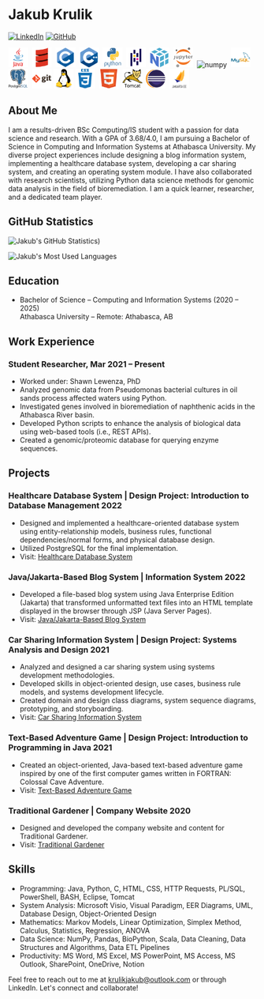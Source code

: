 # Jakub Krulik

[![LinkedIn](https://img.shields.io/badge/LinkedIn-jakub--k--0-blue)](https://www.linkedin.com/in/jakub-k-0/)
[![GitHub](https://img.shields.io/badge/GitHub-Krulik00Jakub-darkgreen)](https://github.com/Krulik00Jakub)
<div align="left">
  <img src="https://github.com/devicons/devicon/blob/master/icons/java/java-original-wordmark.svg" title="Java" alt="Java" width="40" height="40"/>&nbsp;
  <img src="https://github.com/devicons/devicon/blob/master/icons/scala/scala-original.svg" title="Java" alt="Java" width="40" height="40"/>&nbsp;
  <img src="https://github.com/devicons/devicon/blob/master/icons/c/c-original.svg" title="C" alt="C" width="40" height="40"/>&nbsp;
  <img src="https://github.com/devicons/devicon/blob/master/icons/cplusplus/cplusplus-original.svg" title="C" alt="C" width="40" height="40"/>&nbsp;
  <img src="https://github.com/devicons/devicon/blob/master/icons/python/python-original-wordmark.svg" title="python" alt="python" width="40" height="40"/>&nbsp;
  <img src="https://github.com/devicons/devicon/blob/master/icons/pandas/pandas-original.svg" title="pandas" alt="pandas" width="40" height="40"/>&nbsp;
  <img src="https://github.com/devicons/devicon/blob/master/icons/numpy/numpy-original.svg" title="numpy" alt="numpy" width="40" height="40"/>&nbsp;
  <img src="https://github.com/devicons/devicon/blob/master/icons/jupyter/jupyter-original-wordmark.svg" title="numpy" alt="numpy" width="40" height="40"/>&nbsp;
  <img src="https://biopython.org/assets/images/biopython_logo_s.png" title="numpy" alt="numpy" width="40" height="40"/>&nbsp;
  <img src="https://github.com/devicons/devicon/blob/master/icons/mysql/mysql-original-wordmark.svg" title="MySQL"  alt="MySQL" width="40" height="40"/>&nbsp;
  <img src="https://github.com/devicons/devicon/blob/master/icons/postgresql/postgresql-original-wordmark.svg" title="Postgres" alt="PostgreSQL" width="40" height="40"/>&nbsp;
  <img src="https://github.com/devicons/devicon/blob/master/icons/git/git-original-wordmark.svg" title="Git" **alt="Git" width="40" height="40"/>
  <img src="https://github.com/devicons/devicon/blob/master/icons/linux/linux-original.svg" title="linux" **alt="linux" width="40" height="40"/>
  <img src="https://github.com/devicons/devicon/blob/master/icons/css3/css3-plain-wordmark.svg"  title="CSS3" alt="CSS" width="40" height="40"/>&nbsp;
  <img src="https://github.com/devicons/devicon/blob/master/icons/html5/html5-original.svg" title="HTML5" alt="HTML" width="40" height="40"/>&nbsp;
  <img src="https://github.com/devicons/devicon/blob/master/icons/tomcat/tomcat-original-wordmark.svg" title="HTML5" alt="HTML" width="40" height="40"/>&nbsp;
  <img src="https://github.com/Krulik00Jakub/Images/blob/main/Eclipse2014_RGB.png" title="HTML5" alt="HTML" width="40" height="40"/>&nbsp;
  <img src="https://github.com/Krulik00Jakub/Images/blob/main/jakarta_ee_logo_schooner_color_stacked_default.png" title="HTML5" alt="HTML" width="40" height="40"/>&nbsp;
</div>

## About Me

I am a results-driven BSc Computing/IS student with a passion for data science and research. With a GPA of 3.68/4.0, I am pursuing a Bachelor of Science in Computing and Information Systems at Athabasca University. My diverse project experiences include designing a blog information system, implementing a healthcare database system, developing a car sharing system, and creating an operating system module. I have also collaborated with research scientists, utilizing Python data science methods for genomic data analysis in the field of bioremediation. I am a quick learner, researcher, and a dedicated team player.

## GitHub Statistics

![Jakub's GitHub Statistics](http://github-readme-streak-stats.herokuapp.com?user=Krulik00Jakub&theme=dark&background=000000))

![Jakub's Most Used Languages](https://github-readme-stats.vercel.app/api/top-langs/?username=Krulik00Jakub&layout=compact&theme=vision-friendly-dark)

## Education

- Bachelor of Science – Computing and Information Systems (2020 – 2025)  
  Athabasca University – Remote: Athabasca, AB

## Work Experience

### Student Researcher, Mar 2021 – Present
- Worked under: Shawn Lewenza, PhD
- Analyzed genomic data from Pseudomonas bacterial cultures in oil sands process affected waters using Python.
- Investigated genes involved in bioremediation of naphthenic acids in the Athabasca River basin.
- Developed Python scripts to enhance the analysis of biological data using web-based tools (i.e., REST APIs).
- Created a genomic/proteomic database for querying enzyme sequences.

## Projects

### Healthcare Database System | Design Project: Introduction to Database Management 2022
- Designed and implemented a healthcare-oriented database system using entity-relationship models, business rules, functional dependencies/normal forms, and physical database design.
- Utilized PostgreSQL for the final implementation.
- Visit: [Healthcare Database System](https://github.com/Krulik00Jakub/Healthcare-Database-System)

### Java/Jakarta-Based Blog System | Information System 2022
- Developed a file-based blog system using Java Enterprise Edition (Jakarta) that transformed unformatted text files into an HTML template displayed in the browser through JSP (Java Server Pages).
- Visit: [Java/Jakarta-Based Blog System](https://github.com/Krulik00Jakub/ResponsiveBlog)

### Car Sharing Information System | Design Project: Systems Analysis and Design 2021
- Analyzed and designed a car sharing system using systems development methodologies.
- Developed skills in object-oriented design, use cases, business rule models, and systems development lifecycle.
- Created domain and design class diagrams, system sequence diagrams, prototyping, and storyboarding.
- Visit: [Car Sharing Information System](https://github.com/Krulik00Jakub/car-sharing)

### Text-Based Adventure Game | Design Project: Introduction to Programming in Java 2021
- Created an object-oriented, Java-based text-based adventure game inspired by one of the first computer games written in FORTRAN: Colossal Cave Adventure.
- Visit: [Text-Based Adventure Game](https://github.com/Krulik00Jakub/text-based-adventure-game)

### Traditional Gardener | Company Website 2020
- Designed and developed the company website and content for Traditional Gardener.
- Visit: [Traditional Gardener](https://traditionalgardener.com/)


## Skills

- Programming: Java, Python, C, HTML, CSS, HTTP Requests, PL/SQL, PowerShell, BASH, Eclipse, Tomcat
- System Analysis: Microsoft Visio, Visual Paradigm, EER Diagrams, UML, Database Design, Object-Oriented Design
- Mathematics: Markov Models, Linear Optimization, Simplex Method, Calculus, Statistics, Regression, ANOVA
- Data Science: NumPy, Pandas, BioPython, Scala, Data Cleaning, Data Structures and Algorithms, Data ETL Pipelines
- Productivity: MS Word, MS Excel, MS PowerPoint, MS Access, MS Outlook, SharePoint, OneDrive, Notion

Feel free to reach out to me at krulikjakub@outlook.com or through LinkedIn. Let's connect and collaborate!
